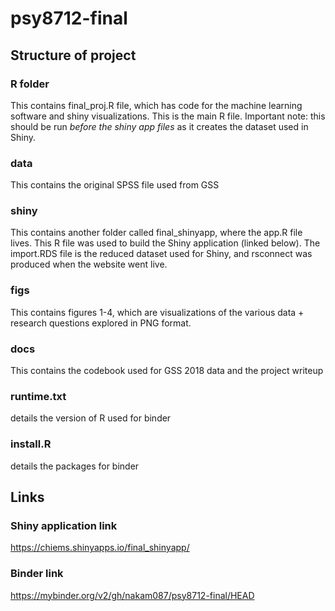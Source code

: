 # psy8712-final

## Structure of project
### R folder
This contains final_proj.R file, which has code for the machine learning software and shiny visualizations. This is the main R file. Important note: this should be run *before the shiny app files* as it creates the dataset used in Shiny.
### data
This contains the original SPSS file used from GSS
### shiny
This contains another folder called final_shinyapp, where the app.R file lives. This R file was used to build the Shiny application (linked below). The import.RDS file is the reduced dataset used for Shiny, and rsconnect was produced when the website went live. 
### figs
This contains figures 1-4, which are visualizations of the various data + research questions explored in PNG format.
### docs
This contains the codebook used for GSS 2018 data and the project writeup
### runtime.txt
details the version of R used for binder
### install.R
details the packages for binder

## Links
### Shiny application link
https://chiems.shinyapps.io/final_shinyapp/
### Binder link
https://mybinder.org/v2/gh/nakam087/psy8712-final/HEAD
